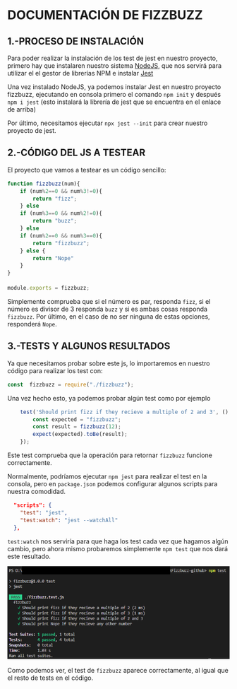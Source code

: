 # DOCUMENTACIÓN DE FIZZBUZZ

## 1.-PROCESO DE INSTALACIÓN

Para poder realizar la instalación de los test de jest en nuestro proyecto, primero hay que instalaren nuestro sistema [NodeJS](https://nodejs.org/es/), que nos servirá para utilizar el el gestor de librerías NPM e instalar [Jest](https://www.npmjs.com/package/jest)

Una vez instalado NodeJS, ya podemos instalar Jest en nuestro proyecto fizzbuzz, ejecutando en consola primero el comando `npm init` y después `npm i jest` (esto instalará la librería de jest que se encuentra en el enlace de arriba)

Por último, necesitamos ejecutar `npx jest --init` para crear nuestro proyecto de jest.

## 2.-CÓDIGO DEL JS A TESTEAR

El proyecto que vamos a testear es un código sencillo:

```js
function fizzbuzz(num){
    if (num%2==0 && num%3!=0){
        return "fizz";
    } else
    if (num%3==0 && num%2!=0){
        return "buzz";
    } else
    if (num%2==0 && num%3==0){
        return "fizzbuzz";
    } else {
        return "Nope"
    }
}

module.exports = fizzbuzz;
```

Simplemente comprueba que si el número es par, responda `fizz`, si el número es divisor de 3 responda `buzz` y si es ambas cosas responda `fizzbuzz`. Por último, en el caso de no ser ninguna de estas opciones, responderá `Nope`.

## 3.-TESTS Y ALGUNOS RESULTADOS

Ya que necesitamos probar sobre este js, lo importaremos en nuestro código para realizar los test con:

```js
const  fizzbuzz = require("./fizzbuzz");
```

Una vez hecho esto, ya podemos probar algún test como por ejemplo 

```js
    test('Should print fizz if they recieve a multiple of 2 and 3', () => {
        const expected = "fizzbuzz";
        const result = fizzbuzz(12);
        expect(expected).toBe(result);
    });
```

Este test comprueba que la operación para retornar `fizzbuzz` funcione correctamente.

Normalmente, podríamos ejecutar `npm jest` para realizar el test en la consola, pero en `package.json` podemos configurar algunos scripts para nuestra comodidad.


```json
  "scripts": {
    "test": "jest",
    "test:watch": "jest --watchAll"
  },
```

`test:watch` nos serviría para que haga los test cada vez que hagamos algún cambio, pero ahora mismo probaremos simplemente `npm test` que nos dará este resultado.

![Captura Test](/Images/Terminal.png)

Como podemos ver, el test de `fizzbuzz` aparece correctamente, al igual que el resto de tests en el código.